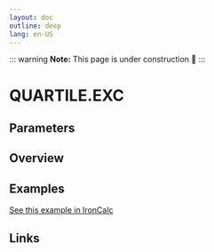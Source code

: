```yaml
---
layout: doc
outline: deep
lang: en-US
---
```


::: warning
**Note:** This page is under construction 🚧
:::

# QUARTILE.EXC

## Parameters

## Overview

## Examples

[See this example in IronCalc](https://app.ironcalc.com/?filename=quartile.exc)

## Links